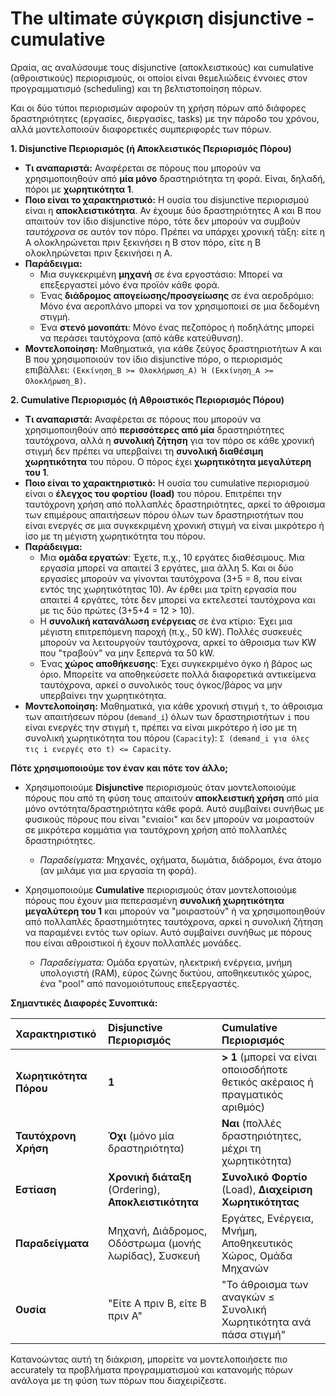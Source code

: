 # The ultimate σύγκριση disjunctive - cumulative

Ωραία, ας αναλύσουμε τους disjunctive (αποκλειστικούς) και cumulative (αθροιστικούς) περιορισμούς, οι οποίοι είναι θεμελιώδεις έννοιες στον προγραμματισμό (scheduling) και τη βελτιστοποίηση πόρων.

Και οι δύο τύποι περιορισμών αφορούν τη χρήση πόρων από διάφορες δραστηριότητες (εργασίες, διεργασίες, tasks) με την πάροδο του χρόνου, αλλά μοντελοποιούν διαφορετικές συμπεριφορές των πόρων.

**1. Disjunctive Περιορισμός (ή Αποκλειστικός Περιορισμός Πόρου)**

*   **Τι αναπαριστά:** Αναφέρεται σε πόρους που μπορούν να χρησιμοποιηθούν από **μία μόνο** δραστηριότητα τη φορά. Είναι, δηλαδή, πόροι με **χωρητικότητα 1**.
*   **Ποιο είναι το χαρακτηριστικό:** Η ουσία του disjunctive περιορισμού είναι η **αποκλειστικότητα**. Αν έχουμε δύο δραστηριότητες Α και Β που απαιτούν τον ίδιο disjunctive πόρο, τότε δεν μπορούν να συμβούν *ταυτόχρονα* σε αυτόν τον πόρο. Πρέπει να υπάρχει χρονική τάξη: είτε η Α ολοκληρώνεται πριν ξεκινήσει η Β στον πόρο, είτε η Β ολοκληρώνεται πριν ξεκινήσει η Α.
*   **Παράδειγμα:**
    *   Μια συγκεκριμένη **μηχανή** σε ένα εργοστάσιο: Μπορεί να επεξεργαστεί μόνο ένα προϊόν κάθε φορά.
    *   Ένας **διάδρομος απογείωσης/προσγείωσης** σε ένα αεροδρόμιο: Μόνο ένα αεροπλάνο μπορεί να τον χρησιμοποιεί σε μια δεδομένη στιγμή.
    *   Ένα **στενό μονοπάτι**: Μόνο ένας πεζοπόρος ή ποδηλάτης μπορεί να περάσει ταυτόχρονα (από κάθε κατεύθυνση).
*   **Μοντελοποίηση:** Μαθηματικά, για κάθε ζεύγος δραστηριοτήτων Α και Β που χρησιμοποιούν τον ίδιο disjunctive πόρο, ο περιορισμός επιβάλλει: `(Εκκίνηση_Β >= Ολοκλήρωση_Α) Ή (Εκκίνηση_Α >= Ολοκλήρωση_Β)`.

**2. Cumulative Περιορισμός (ή Αθροιστικός Περιορισμός Πόρου)**

*   **Τι αναπαριστά:** Αναφέρεται σε πόρους που μπορούν να χρησιμοποιηθούν από **περισσότερες από μία** δραστηριότητες ταυτόχρονα, αλλά η **συνολική ζήτηση** για τον πόρο σε κάθε χρονική στιγμή δεν πρέπει να υπερβαίνει τη **συνολική διαθέσιμη χωρητικότητα** του πόρου. Ο πόρος έχει **χωρητικότητα μεγαλύτερη του 1**.
*   **Ποιο είναι το χαρακτηριστικό:** Η ουσία του cumulative περιορισμού είναι ο **έλεγχος του φορτίου (load)** του πόρου. Επιτρέπει την ταυτόχρονη χρήση από πολλαπλές δραστηριότητες, αρκεί το άθροισμα των επιμέρους απαιτήσεων πόρου όλων των δραστηριοτήτων που είναι ενεργές σε μια συγκεκριμένη χρονική στιγμή να είναι μικρότερο ή ίσο με τη μέγιστη χωρητικότητα του πόρου.
*   **Παράδειγμα:**
    *   Μια **ομάδα εργατών**: Έχετε, π.χ., 10 εργάτες διαθέσιμους. Μια εργασία μπορεί να απαιτεί 3 εργάτες, μια άλλη 5. Και οι δύο εργασίες μπορούν να γίνονται ταυτόχρονα (3+5 = 8, που είναι εντός της χωρητικότητας 10). Αν έρθει μια τρίτη εργασία που απαιτεί 4 εργάτες, τότε δεν μπορεί να εκτελεστεί ταυτόχρονα και με τις δύο πρώτες (3+5+4 = 12 > 10).
    *   Η **συνολική κατανάλωση ενέργειας** σε ένα κτίριο: Έχει μια μέγιστη επιτρεπόμενη παροχή (π.χ., 50 kW). Πολλές συσκευές μπορούν να λειτουργούν ταυτόχρονα, αρκεί το άθροισμα των KW που "τραβούν" να μην ξεπερνά τα 50 kW.
    *   Ένας **χώρος αποθήκευσης**: Έχει συγκεκριμένο όγκο ή βάρος ως όριο. Μπορείτε να αποθηκεύσετε πολλά διαφορετικά αντικείμενα ταυτόχρονα, αρκεί ο συνολικός τους όγκος/βάρος να μην υπερβαίνει την χωρητικότητα.
*   **Μοντελοποίηση:** Μαθηματικά, για κάθε χρονική στιγμή `t`, το άθροισμα των απαιτήσεων πόρου (`demand_i`) όλων των δραστηριοτήτων `i` που είναι ενεργές την στιγμή `t`, πρέπει να είναι μικρότερο ή ίσο με τη συνολική χωρητικότητα του πόρου (`Capacity`): `Σ (demand_i για όλες τις i ενεργές στο t) <= Capacity`.

**Πότε χρησιμοποιούμε τον έναν και πότε τον άλλο;**

*   Χρησιμοποιούμε **Disjunctive** περιορισμούς όταν μοντελοποιούμε πόρους που από τη φύση τους απαιτούν **αποκλειστική χρήση** από μία μόνο οντότητα/δραστηριότητα κάθε φορά. Αυτό συμβαίνει συνήθως με φυσικούς πόρους που είναι "ενιαίοι" και δεν μπορούν να μοιραστούν σε μικρότερα κομμάτια για ταυτόχρονη χρήση από πολλαπλές δραστηριότητες.
    *   *Παραδείγματα:* Μηχανές, οχήματα, δωμάτια, διάδρομοι, ένα άτομο (αν μιλάμε για μια εργασία τη φορά).

*   Χρησιμοποιούμε **Cumulative** περιορισμούς όταν μοντελοποιούμε πόρους που έχουν μια πεπερασμένη **συνολική χωρητικότητα μεγαλύτερη του 1** και μπορούν να "μοιραστούν" ή να χρησιμοποιηθούν από πολλαπλές δραστημιότητες ταυτόχρονα, αρκεί η συνολική ζήτηση να παραμένει εντός των ορίων. Αυτό συμβαίνει συνήθως με πόρους που είναι αθροιστικοί ή έχουν πολλαπλές μονάδες.
    *   *Παραδείγματα:* Ομάδα εργατών, ηλεκτρική ενέργεια, μνήμη υπολογιστή (RAM), εύρος ζώνης δικτύου, αποθηκευτικός χώρος, ένα "pool" από πανομοιότυπους επεξεργαστές.

**Σημαντικές Διαφορές Συνοπτικά:**

| Χαρακτηριστικό          | Disjunctive Περιορισμός               | Cumulative Περιορισμός                        |
| :---------------------- | :------------------------------------ | :-------------------------------------------- |
| **Χωρητικότητα Πόρου**  | **1**                                 | **> 1** (μπορεί να είναι οποιοσδήποτε θετικός ακέραιος ή πραγματικός αριθμός) |
| **Ταυτόχρονη Χρήση**    | **Όχι** (μόνο μία δραστηριότητα)       | **Ναι** (πολλές δραστηριότητες, μέχρι τη χωρητικότητα) |
| **Εστίαση**             | **Χρονική διάταξη** (Ordering), **Αποκλειστικότητα** | **Συνολικό Φορτίο** (Load), **Διαχείριση Χωρητικότητας** |
| **Παραδείγματα**        | Μηχανή, Διάδρομος, Οδόστρωμα (μονής λωρίδας), Συσκευή | Εργάτες, Ενέργεια, Μνήμη, Αποθηκευτικός Χώρος, Ομάδα Μηχανών |
| **Ουσία**               | "Είτε Α πριν Β, είτε Β πριν Α"        | "Το άθροισμα των αναγκών ≤ Συνολική Χωρητικότητα ανά πάσα στιγμή" |

Κατανοώντας αυτή τη διάκριση, μπορείτε να μοντελοποιήσετε πιο accurately τα προβλήματα προγραμματισμού και κατανομής πόρων ανάλογα με τη φύση των πόρων που διαχειρίζεστε.
